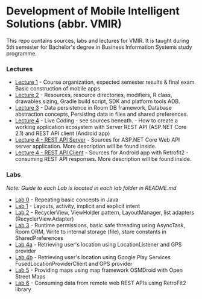 # Development of Mobile Intelligent Solutions (abbr. VMIR)
This repo contains sources, labs and lectures for VMIR. It is taught during 5th semester for Bachelor's degree in Business Information Systems study programme.

### Lectures
- [Lecture 1](https://github.com/kkui-chi/VMIR/blob/master/Lectures-Prednasky/VMIR-1.pptx) - Course organization, expected semester results & final exam. Basic construction of mobile apps
- [Lecture 2](https://github.com/kkui-chi/VMIR/blob/master/Lectures-Prednasky/VMIR-2.pptx) - Resources, resource directories, modifiers, R class, drawables sizing, Gradle build script, SDK and platform tools ADB.
- [Lecture 3](https://github.com/kkui-chi/VMIR/blob/master/Lectures-Prednasky/VMIR-3.pptx) - Data persistence in Room DB framework, Database abstraction concepts, Persisting data in files and shared preferences.
- [Lecture 4](https://github.com/kkui-chi/VMIR/blob/master/Lectures-Prednasky/VMIR-4.pptx) - Live Coding - see sources beneath. - How to create a working application ecosystem with Server REST API (ASP.NET Core 2.1) and REST API client (Android app)
- [Lecture 4 - REST API Server](https://github.com/kkui-chi/VMIR/blob/master/Lectures-Prednasky/Lecture4_SERVER_ExampleAPIServer) - Sources for ASP.NET Core Web API server application. More description will be found inside.
- [Lecture 4 - REST API Client](https://github.com/kkui-chi/VMIR/blob/master/Lectures-Prednasky/Lecture4_CLIENT_RetroFit2_API_Consuming) - Sources for Android app with Retrofit2 - consuming REST API responses. More description will be found inside.

### Labs
*Note: Guide to each Lab is located in each lab folder in README.md*
- [Lab 0](https://github.com/kkui-chi/VMIR/tree/master/Lab0_java_basic) - Repeating basic concepts in Java
- [Lab 1](https://github.com/kkui-chi/VMIR/tree/master/Lab1_layouts_activities_intents) - Layouts, activity, implicit and explicit intent
- [Lab 2](https://github.com/kkui-chi/VMIR/tree/master/Lab2_RecyclerView) - RecyclerView, ViewHolder pattern, LayoutManager, list adapters (RecyclerView.Adapter)
- [Lab 3](https://github.com/kkui-chi/VMIR/tree/master/Lab3_DataPersistence) - Runtime permissions, basic safe threading using AsyncTask, Room ORM, Write to internal storage (file), store constants in SharedPreferences
- [Lab 4a](https://github.com/kkui-chi/VMIR/tree/master/Lab4a_Location_LocationListener) - Retrieving user's location using LocationListener and GPS provider
- [Lab 4b](https://github.com/kkui-chi/VMIR/tree/master/Lab4b_Location_FusedLocationProviderClient) - Retrieving user's location using Google Play Services FusedLocationProviderClient and GPS provider
- [Lab 5](https://github.com/kkui-chi/VMIR/tree/master/Lab5_Maps_OSMDroid) - Providing maps using map framework OSMDroid with Open Street Maps
- [Lab 6](https://github.com/kkui-chi/VMIR/tree/master/Lab6_RestApiClient_RetroFit2) - Consuming data from remote web REST APIs using RetroFit2 library
